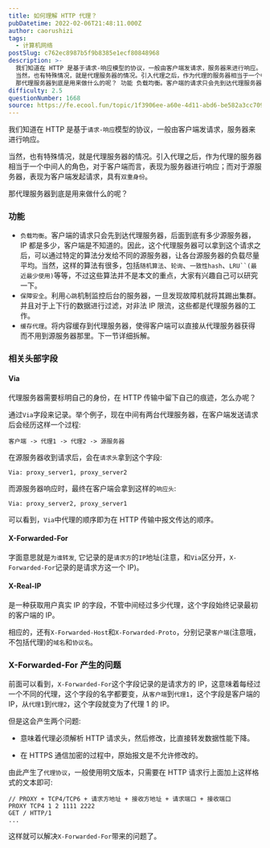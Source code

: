 ```yaml
---
title: 如何理解 HTTP 代理？
pubDatetime: 2022-02-06T21:48:11.000Z
author: caorushizi
tags:
  - 计算机网络
postSlug: c762ec8987b5f9b8385e1ecf80848968
description: >-
  我们知道在 HTTP 是基于请求-响应模型的协议，一般由客户端发请求，服务器来进行响应。
  当然，也有特殊情况，就是代理服务器的情况。引入代理之后，作为代理的服务器相当于一个中间人的角色，对于客户端而言，表现为服务器进行响应；而对于源服务器，表现为客户端发起请求，具有双重身份。
  那代理服务器到底是用来做什么的呢？ 功能 负载均衡。客户端的请求只会先到达代理服务器，后面到底有多少源服务器，IP 都是多
difficulty: 2.5
questionNumber: 1668
source: https://fe.ecool.fun/topic/1f3906ee-a60e-4d11-abd6-be582a3cc709
---
```


我们知道在 HTTP 是基于`请求-响应`模型的协议，一般由客户端发请求，服务器来进行响应。

当然，也有特殊情况，就是代理服务器的情况。引入代理之后，作为代理的服务器相当于一个中间人的角色，对于客户端而言，表现为服务器进行响应；而对于源服务器，表现为客户端发起请求，具有`双重身份`。

那代理服务器到底是用来做什么的呢？

### 功能

- `负载均衡`。客户端的请求只会先到达代理服务器，后面到底有多少源服务器，IP 都是多少，客户端是不知道的。因此，这个代理服务器可以拿到这个请求之后，可以通过特定的算法分发给不同的源服务器，让各台源服务器的负载尽量平均。当然，这样的算法有很多，包括`随机算法`、`轮询`、`一致性hash`、` LRU``(最近最少使用) `等等，不过这些算法并不是本文的重点，大家有兴趣自己可以研究一下。
- `保障安全`。利用`心跳`机制监控后台的服务器，一旦发现故障机就将其踢出集群。并且对于上下行的数据进行过滤，对非法 IP 限流，这些都是代理服务器的工作。
- `缓存代理`。将内容缓存到代理服务器，使得客户端可以直接从代理服务器获得而不用到源服务器那里。下一节详细拆解。

### 相关头部字段

#### Via

代理服务器需要标明自己的身份，在 HTTP 传输中留下自己的痕迹，怎么办呢？

通过`Via`字段来记录。举个例子，现在中间有两台代理服务器，在客户端发送请求后会经历这样一个过程:

```
客户端 -> 代理1 -> 代理2 -> 源服务器
```

在源服务器收到请求后，会在`请求头`拿到这个字段:

```
Via: proxy_server1, proxy_server2
```

而源服务器响应时，最终在客户端会拿到这样的`响应头`:

```
Via: proxy_server2, proxy_server1
```

可以看到，`Via`中代理的顺序即为在 HTTP 传输中报文传达的顺序。

#### X-Forwarded-For

字面意思就是`为谁转发`, 它记录的是`请求方`的`IP`地址(注意，和`Via`区分开，`X-Forwarded-For`记录的是请求方这一个 IP)。

#### X-Real-IP

是一种获取用户真实 IP 的字段，不管中间经过多少代理，这个字段始终记录最初的客户端的 IP。

相应的，还有`X-Forwarded-Host`和`X-Forwarded-Proto`，分别记录`客户端`(注意哦，不包括代理)的`域名`和`协议名`。

### X-Forwarded-For 产生的问题

前面可以看到，`X-Forwarded-For`这个字段记录的是请求方的 IP，这意味着每经过一个不同的代理，这个字段的名字都要变，从`客户端`到`代理1`，这个字段是客户端的 IP，从`代理1`到`代理2`，这个字段就变为了代理 1 的 IP。

但是这会产生两个问题:

- 意味着代理必须解析 HTTP 请求头，然后修改，比直接转发数据性能下降。

- 在 HTTPS 通信加密的过程中，原始报文是不允许修改的。

由此产生了`代理协议`，一般使用明文版本，只需要在 HTTP 请求行上面加上这样格式的文本即可:

```
// PROXY + TCP4/TCP6 + 请求方地址 + 接收方地址 + 请求端口 + 接收端口
PROXY TCP4 1 2 1111 2222
GET / HTTP/1
...
```

这样就可以解决`X-Forwarded-For`带来的问题了。
